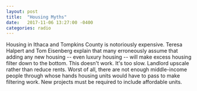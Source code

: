 ```yaml
---
layout: post
title:  "Housing Myths"
date:   2017-11-06 13:27:00 -0400
categories: radio
---
```


Housing in Ithaca and Tompkins County is notoriously expensive. Teresa Halpert and Tom Eisenberg explain that many erroneously assume that adding any new housing -- even luxury housing -- will make excess housing filter down to the bottom. This doesn't work. It's too slow. Landlord upscale rather than reduce rents. Worst of all, there are not enough middle-income people through whose hands housing units would have to pass to make filtering work. New projects must be required to include affordable units. 
